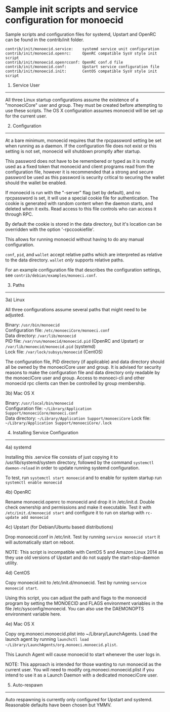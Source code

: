 Sample init scripts and service configuration for monoecid
==========================================================

Sample scripts and configuration files for systemd, Upstart and OpenRC
can be found in the contrib/init folder.

    contrib/init/monoecid.service:    systemd service unit configuration
    contrib/init/monoecid.openrc:     OpenRC compatible SysV style init script
    contrib/init/monoecid.openrcconf: OpenRC conf.d file
    contrib/init/monoecid.conf:       Upstart service configuration file
    contrib/init/monoecid.init:       CentOS compatible SysV style init script

1. Service User
---------------------------------

All three Linux startup configurations assume the existence of a "monoeciCore" user
and group.  They must be created before attempting to use these scripts.
The OS X configuration assumes monoecid will be set up for the current user.

2. Configuration
---------------------------------

At a bare minimum, monoecid requires that the rpcpassword setting be set
when running as a daemon.  If the configuration file does not exist or this
setting is not set, monoecid will shutdown promptly after startup.

This password does not have to be remembered or typed as it is mostly used
as a fixed token that monoecid and client programs read from the configuration
file, however it is recommended that a strong and secure password be used
as this password is security critical to securing the wallet should the
wallet be enabled.

If monoecid is run with the "-server" flag (set by default), and no rpcpassword is set,
it will use a special cookie file for authentication. The cookie is generated with random
content when the daemon starts, and deleted when it exits. Read access to this file
controls who can access it through RPC.

By default the cookie is stored in the data directory, but it's location can be overridden
with the option '-rpccookiefile'.

This allows for running monoecid without having to do any manual configuration.

`conf`, `pid`, and `wallet` accept relative paths which are interpreted as
relative to the data directory. `wallet` *only* supports relative paths.

For an example configuration file that describes the configuration settings,
see `contrib/debian/examples/monoeci.conf`.

3. Paths
---------------------------------

3a) Linux

All three configurations assume several paths that might need to be adjusted.

Binary:              `/usr/bin/monoecid`  
Configuration file:  `/etc/monoeciCore/monoeci.conf`  
Data directory:      `/var/lib/monoecid`  
PID file:            `/var/run/monoecid/monoecid.pid` (OpenRC and Upstart) or `/var/lib/monoecid/monoecid.pid` (systemd)  
Lock file:           `/var/lock/subsys/monoecid` (CentOS)  

The configuration file, PID directory (if applicable) and data directory
should all be owned by the monoeciCore user and group.  It is advised for security
reasons to make the configuration file and data directory only readable by the
monoeciCore user and group.  Access to monoeci-cli and other monoecid rpc clients
can then be controlled by group membership.

3b) Mac OS X

Binary:              `/usr/local/bin/monoecid`  
Configuration file:  `~/Library/Application Support/monoeciCore/monoeci.conf`  
Data directory:      `~/Library/Application Support/monoeciCore`
Lock file:           `~/Library/Application Support/monoeciCore/.lock`

4. Installing Service Configuration
-----------------------------------

4a) systemd

Installing this .service file consists of just copying it to
/usr/lib/systemd/system directory, followed by the command
`systemctl daemon-reload` in order to update running systemd configuration.

To test, run `systemctl start monoecid` and to enable for system startup run
`systemctl enable monoecid`

4b) OpenRC

Rename monoecid.openrc to monoecid and drop it in /etc/init.d.  Double
check ownership and permissions and make it executable.  Test it with
`/etc/init.d/monoecid start` and configure it to run on startup with
`rc-update add monoecid`

4c) Upstart (for Debian/Ubuntu based distributions)

Drop monoecid.conf in /etc/init.  Test by running `service monoecid start`
it will automatically start on reboot.

NOTE: This script is incompatible with CentOS 5 and Amazon Linux 2014 as they
use old versions of Upstart and do not supply the start-stop-daemon utility.

4d) CentOS

Copy monoecid.init to /etc/init.d/monoecid. Test by running `service monoecid start`.

Using this script, you can adjust the path and flags to the monoecid program by
setting the MONOECID and FLAGS environment variables in the file
/etc/sysconfig/monoecid. You can also use the DAEMONOPTS environment variable here.

4e) Mac OS X

Copy org.monoeci.monoecid.plist into ~/Library/LaunchAgents. Load the launch agent by
running `launchctl load ~/Library/LaunchAgents/org.monoeci.monoecid.plist`.

This Launch Agent will cause monoecid to start whenever the user logs in.

NOTE: This approach is intended for those wanting to run monoecid as the current user.
You will need to modify org.monoeci.monoecid.plist if you intend to use it as a
Launch Daemon with a dedicated monoeciCore user.

5. Auto-respawn
-----------------------------------

Auto respawning is currently only configured for Upstart and systemd.
Reasonable defaults have been chosen but YMMV.

